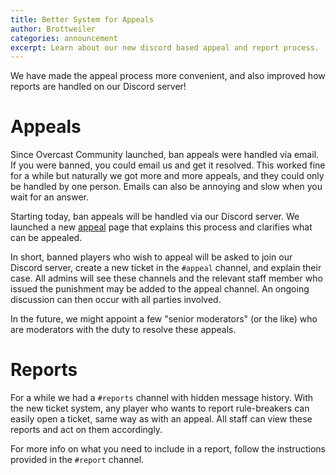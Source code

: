 ```yaml
---
title: Better System for Appeals
author: Brottweiler
categories: announcement
excerpt: Learn about our new discord based appeal and report process.
---
```


We have made the appeal process more convenient, and also improved how reports are handled on our Discord server!

# Appeals

Since Overcast Community launched, ban appeals were handled via email. If you were banned, you could email us and get it resolved. This worked fine for a while but naturally we got more and more appeals, and they could only be handled by one person. Emails can also be annoying and slow when you wait for an answer.

Starting today, ban appeals will be handled via our Discord server. We launched a new [appeal](https://oc.tc/appeal/) page that explains this process and clarifies what can be appealed.

In short, banned players who wish to appeal will be asked to join our Discord server, create a new ticket in the `#appeal` channel, and explain their case. All admins will see these channels and the relevant staff member who issued the punishment may be added to the appeal channel. An ongoing discussion can then occur with all parties involved.

In the future, we might appoint a few "senior moderators" (or the like) who are moderators with the duty to resolve these appeals.

# Reports

For a while we had a `#reports` channel with hidden message history. With the new ticket system, any player who wants to report rule-breakers can easily open a ticket, same way as with an appeal. All staff can view these reports and act on them accordingly.

For more info on what you need to include in a report, follow the instructions provided in the `#report` channel.
